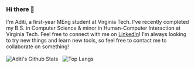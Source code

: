### Hi there 👋

I'm Aditi, a first-year MEng student at Virginia Tech. I've recently completed my B.S. in Computer Science & minor in Human-Computer Interaction at Virginia Tech. Feel free to connect with me on [LinkedIn](https://www.linkedin.com/in/aditi-diwan/)! I'm always looking to try new things and learn new tools, so feel free to contact me to collaborate on something!
<br/>
<br/>
![Aditi's Github Stats](https://github-readme-stats.vercel.app/api?username=aditi977&count_private=true&theme=dark&showicons=true)
&nbsp;
![Top Langs](https://github-readme-stats.vercel.app/api/top-langs/?username=aditi977&hide=jupyter+notebook&layout=compact&theme=discord_old_blurple)




<!--
**aditi977/aditi977** is a ✨ _special_ ✨ repository because its `README.md` (this file) appears on your GitHub profile.

Here are some ideas to get you started:

- 🔭 I’m currently working on ...
- 🌱 I’m currently learning ...
- 👯 I’m looking to collaborate on ...
- 🤔 I’m looking for help with ...
- 💬 Ask me about ...
- 📫 How to reach me: ...
- 😄 Pronouns: ...
- ⚡ Fun fact: ...
-->
